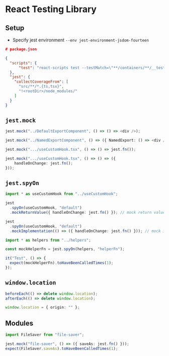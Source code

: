 # React Testing Library

## Setup

- Specify jest environment `--env jest-environment-jsdom-fourteen`

```json
# package.json

{
  "scripts": {
      "test": "react-scripts test --testMatch=\"**/containers/**/__tests__/**/*\" --coverage --collectCoverageFrom=\"**/containers/**/*\" --bail --detectOpenHandles"
  },
  "jest": {
    "collectCoverageFrom": [
      "src/**/*.{ts,tsx}",
      "!<rootDir>/node_modules/"
    ]
  }
}
```

## `jest.mock`

```typescript
jest.mock("../DefaultExportComponent", () => () => <div />);

jest.mock("../NamedExportComponent", () => ({ NamedExport: () => <div /> }));

jest.mock(".../useCustomHook.tsx", () => () => jest.fn());

jest.mock(".../useCustomHook.tsx", () => () => ({
    handleOnChange: jest.fn();
}));
```

## `jest.spyOn`

```typescript
import * as useCustomHook from "../useCustomHook";

jest
  .spyOn(useCustomHook, "default")
  .mockReturnValue({ handleOnChange: jest.fn() }); // mock return value

jest
  .spyOn(useCustomHook, "default")
  .mockImplementation(() => ({ handleOnChange: jest.fn() })); // mock implementation
```

```typescript
import * as helpers from "../helpers";

const mockHelperFn = jest.spyOn(helpers, "helperFn");

it("Test", () => {
  expect(mockHelperFn).toHaveBeenCalledTimes(1);
});
```

## `window.location`

```typescript
beforeEach(() => delete window.location);
afterEach(() => delete window.location);

window.location = { origin: "" };
```

## Modules

```typescript
import FileSaver from "file-saver";

jest.mock("file-saver", () => ({ saveAs: jest.fn() }));
expect(FileSaver.saveAs).toHaveBeenCalledTimes(1);
```
